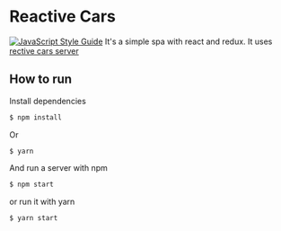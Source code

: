 # Reactive Cars

[![JavaScript Style Guide](https://img.shields.io/badge/code_style-standard-brightgreen.svg)](https://standardjs.com)
It's a simple spa with react and redux.
It uses [rective cars server](https://github.com/KurobaneYan/reactive-cars-server)

## How to run

Install dependencies

```sh
$ npm install
```

Or

```
$ yarn
```

And run a server with npm

```sh
$ npm start
```

or run it with yarn

```sh
$ yarn start
```


